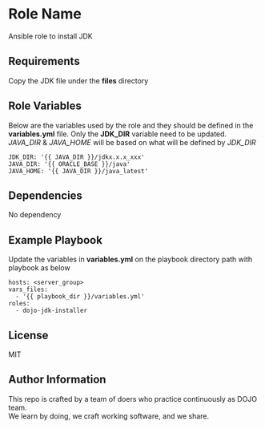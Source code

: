 Role Name
=========

Ansible role to install JDK  

Requirements
------------

Copy the JDK file under the  **files** directory

Role Variables
--------------

Below are the variables used by the role and they should be defined in the **variables.yml** file. Only the **JDK_DIR** variable need to be updated. *JAVA_DIR* & *JAVA_HOME* will be based on what will be defined by *JDK_DIR*

    JDK_DIR: '{{ JAVA_DIR }}/jdkx.x.x_xxx'
    JAVA_DIR: '{{ ORACLE_BASE }}/java'
    JAVA_HOME: '{{ JAVA_DIR }}/java_latest'


Dependencies
------------

No dependency

Example Playbook
----------------

Update the variables in **variables.yml** on the playbook directory path with playbook as below

    hosts: <server_group>
    vars_files:
      - '{{ playbook_dir }}/variables.yml'
    roles:
      - dojo-jdk-installer

License
-------

MIT

Author Information
------------------

This repo is crafted by a team of doers who practice continuously as DOJO team.  
We learn by doing, we craft working software, and we share.  
